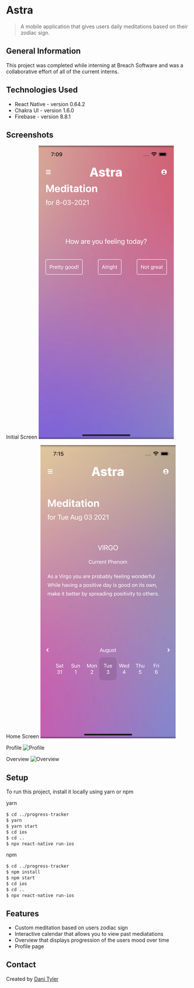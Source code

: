 # Astra

> A mobile application that gives users daily meditations based on their zodiac sign.

## General Information

This project was completed while interning at Breach Software and was a collaborative effort of all of the current interns.

## Technologies Used

-   React Native - version 0.64.2
-   Chakra UI - version 1.6.0
-   Firebase - version 8.8.1

## Screenshots

Initial Screen
![Initial](./initial.png)

Home Screen
![Home](./home.png)

Profile
![Profile](./profile)

Overview
![Overview](./overview)

## Setup

To run this project, install it locally using yarn or npm

yarn

```
$ cd ../progress-tracker
$ yarn
$ yarn start
$ cd ios
$ cd ..
$ npx react-native run-ios
```

npm

```
$ cd ../progress-tracker
$ npm install
$ npm start
$ cd ios
$ cd ..
$ npx react-native run-ios
```

## Features

-  Custom meditation based on users zodiac sign
-  Interactive calendar that allows you to view past mediatations
-  Overview that displays progression of the users mood over time
-  Profile page

## Contact

Created by [Dani Tyler](https://www.dani-tyler.com)
